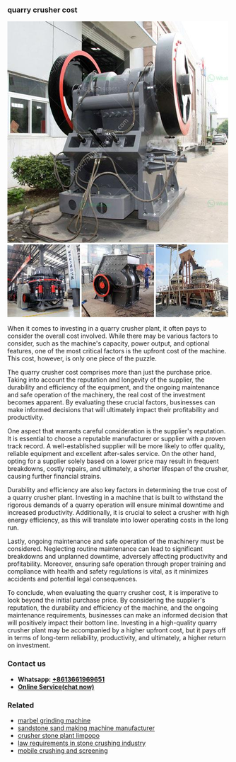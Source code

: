 <h3>quarry crusher cost</h3><img src='1702950350.jpg' alt=''><p>When it comes to investing in a quarry crusher plant, it often pays to consider the overall cost involved. While there may be various factors to consider, such as the machine's capacity, power output, and optional features, one of the most critical factors is the upfront cost of the machine. This cost, however, is only one piece of the puzzle.</p><p>The quarry crusher cost comprises more than just the purchase price. Taking into account the reputation and longevity of the supplier, the durability and efficiency of the equipment, and the ongoing maintenance and safe operation of the machinery, the real cost of the investment becomes apparent. By evaluating these crucial factors, businesses can make informed decisions that will ultimately impact their profitability and productivity.</p><p>One aspect that warrants careful consideration is the supplier's reputation. It is essential to choose a reputable manufacturer or supplier with a proven track record. A well-established supplier will be more likely to offer quality, reliable equipment and excellent after-sales service. On the other hand, opting for a supplier solely based on a lower price may result in frequent breakdowns, costly repairs, and ultimately, a shorter lifespan of the crusher, causing further financial strains.</p><p>Durability and efficiency are also key factors in determining the true cost of a quarry crusher plant. Investing in a machine that is built to withstand the rigorous demands of a quarry operation will ensure minimal downtime and increased productivity. Additionally, it is crucial to select a crusher with high energy efficiency, as this will translate into lower operating costs in the long run.</p><p>Lastly, ongoing maintenance and safe operation of the machinery must be considered. Neglecting routine maintenance can lead to significant breakdowns and unplanned downtime, adversely affecting productivity and profitability. Moreover, ensuring safe operation through proper training and compliance with health and safety regulations is vital, as it minimizes accidents and potential legal consequences.</p><p>To conclude, when evaluating the quarry crusher cost, it is imperative to look beyond the initial purchase price. By considering the supplier's reputation, the durability and efficiency of the machine, and the ongoing maintenance requirements, businesses can make an informed decision that will positively impact their bottom line. Investing in a high-quality quarry crusher plant may be accompanied by a higher upfront cost, but it pays off in terms of long-term reliability, productivity, and ultimately, a higher return on investment.</p><h3>Contact us</h3><ul><li><strong>Whatsapp:&nbsp;<a href="https://wa.me/8613661969651">+8613661969651</a></strong></li><li><a href="https://swt.shibang-china.com/?git&amp;zhl&amp;quarry crusher cost"><strong>Online Service(chat now)</strong></a></li></ul><h3>Related</h3><ul><li><a href='marbel grinding machine.md'>marbel grinding machine</a></li><li><a href='sandstone sand making machine manufacturer.md'>sandstone sand making machine manufacturer</a></li><li><a href='crusher stone plant limpopo.md'>crusher stone plant limpopo</a></li><li><a href='law requirements in stone crushing industry.md'>law requirements in stone crushing industry</a></li><li><a href='mobile crushing and screening.md'>mobile crushing and screening</a></li></ul>